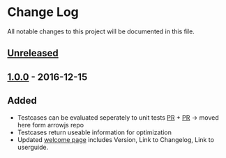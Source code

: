 # Change Log
All notable changes to this project will be documented in this file.

## [Unreleased](https://github.com/amos-ws16/amos-ws16-arrowjs-server/compare/sprint-08-release...dev)
## [1.0.0](https://github.com/amos-ws16/amos-ws16-arrowjs-server/releases/tag/sprint-08-release) - 2016-12-15
## Added
- Testcases can be evaluated seperately to unit tests [PR](https://github.com/amos-ws16/amos-ws16-arrowjs-server/pull/4) + [PR](https://github.com/amos-ws16/amos-ws16-arrowjs/pull/55) -> moved here form arrowjs repo
- Testcases return useable information for optimization
- Updated [welcome page](http://ec2-52-212-74-103.eu-west-1.compute.amazonaws.com:4000/api/welcome) includes Version, Link to Changelog, Link to userguide.